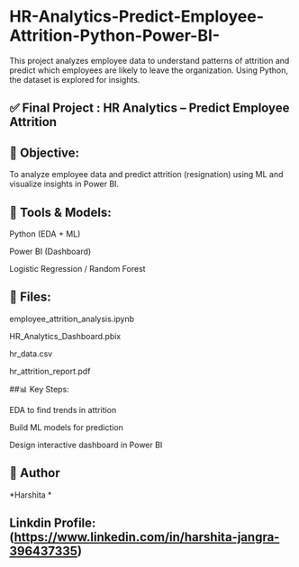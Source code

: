 # HR-Analytics-Predict-Employee-Attrition-Python-Power-BI-
This project analyzes employee data to understand patterns of attrition and predict which employees are likely to leave the organization. Using Python, the dataset is explored for insights. 

## ✅  Final Project : HR Analytics – Predict Employee Attrition

## 📌 Objective:

To analyze employee data and predict attrition (resignation) using ML and visualize insights in Power BI.

## 🧠 Tools & Models:

Python (EDA + ML)

Power BI (Dashboard)

Logistic Regression / Random Forest


## 📂 Files:

employee_attrition_analysis.ipynb

HR_Analytics_Dashboard.pbix

hr_data.csv

hr_attrition_report.pdf


##📊 Key Steps:

EDA to find trends in attrition

Build ML models for prediction

Design interactive dashboard in Power BI

 ## 💼 Author
*Harshita *

## Linkdin Profile: (https://www.linkedin.com/in/harshita-jangra-396437335)

